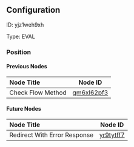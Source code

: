# <nil>
## Configuration
ID:  yjz1weh9xh

Type: EVAL 








### Position

#### Previous Nodes
| Node Title | Node ID |
| :------------- | ------------ |
| Check Flow Method | [gm6xl62pf3](./gm6xl62pf3.md) | 
 
 #### Future Nodes
| Node Title | Node ID |
| :------------- | ------------ |
| Redirect With Error Response |[yr9tytff7](./yr9tytff7.md) | 